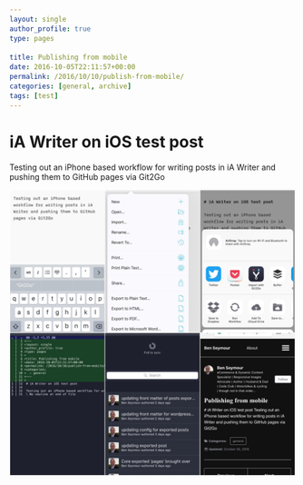 ```yaml
---
layout: single
author_profile: true
type: pages

title: Publishing from mobile
date: 2016-10-05T22:11:57+00:00
permalink: /2016/10/10/publish-from-mobile/
categories: [general, archive]
tags: [test]
---
```


# iA Writer on iOS test post

Testing out an iPhone based workflow for writing posts in iA Writer and pushing them to GitHub pages via Git2Go

![Mobile Publishing](/images/posts/mobile-publishing.jpg)
